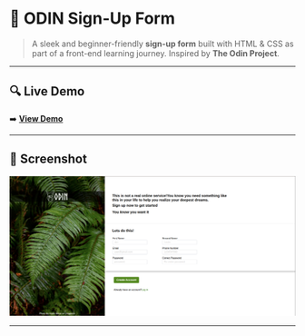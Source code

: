 # 📝 ODIN Sign-Up Form

> A sleek and beginner-friendly **sign-up form** built with HTML & CSS as part of a front-end learning journey. Inspired by **The Odin Project**.

---

## 🔍 Live Demo

➡️ **[View Demo](https://thejas2246.github.io/sign-up-form/)**

---

## 📸 Screenshot

![Form Preview](./result/result.png)

---
